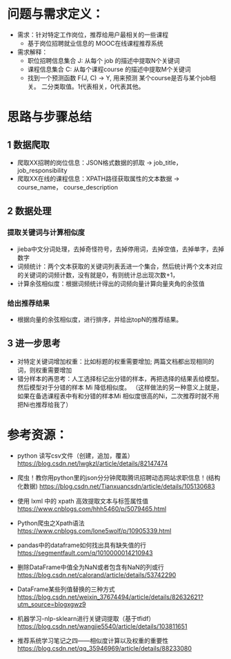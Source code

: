 # 问题与需求定义：
- 需求：针对特定工作岗位，推荐给用户最相关的一些课程
    * 基于岗位招聘就业信息的 MOOC在线课程推荐系统
- 需求解释：
    * 职位招聘信息集合 J: 从每个 job 的描述中提取N个关键词
    * 课程信息集合 C:  从每个课程course 的描述中提取M个关键词
    * 找到一个预测函数 F(J, C) -> Y, 用来预测 某个course是否与某个job相关。 二分类取值。1代表相关，0代表其他。

# 思路与步骤总结
## 1 数据爬取
- 爬取XX招聘的岗位信息：JSON格式数据的抓取 -> job_title，job_responsibility
- 爬取XX在线的课程信息：XPATH路径获取属性的文本数据 -> course_name， course_description
## 2 数据处理
### 提取关键词与计算相似度
- jieba中文分词处理，去掉奇怪符号，去掉停用词，去掉空值，去掉单字，去掉数字
- 词频统计：两个文本获取的关键词列表丢进一个集合，然后统计两个文本对应的关键词的词频计数，没有就是0，有则统计总出现次数+1， 
- 计算余弦相似度：根据词频统计得出的词频向量计算向量夹角的余弦值
### 给出推荐结果
- 根据向量的余弦相似度，进行排序，并给出topN的推荐结果。
## 3 进一步思考
- 对特定关键词增加权重：比如标题的权重需要增加; 两篇文档都出现相同的词，则权重需要增加
- 错分样本的再思考：人工选择标记出分错的样本，再把选择的结果丢给模型。然后模型对于分错的样本 Mi 降低相似度。
（这样做法的另一种意义上就是，如果在备选课程表中有和分错的样本Mi 相似度很高的Ni，二次推荐时就不用把Ni也推荐给我了）

# 参考资源：
- python 读写csv文件（创建，追加，覆盖）  https://blog.csdn.net/lwgkzl/article/details/82147474
- 爬虫！教你用python里的json分分钟爬取腾讯招聘动态网站求职信息！(结构化数据) https://blog.csdn.net/Tianxuancsdn/article/details/105130683
- 使用 lxml 中的 xpath 高效提取文本与标签属性值 https://www.cnblogs.com/hhh5460/p/5079465.html
- Python爬虫之Xpath语法  https://www.cnblogs.com/lone5wolf/p/10905339.html

- pandas中的dataframe如何找出具有缺失值的行  https://segmentfault.com/q/1010000014210943
- 删除DataFrame中值全为NaN或者包含有NaN的列或行    https://blog.csdn.net/calorand/article/details/53742290
- DataFrame某些列值替换的三种方式  https://blog.csdn.net/weixin_37674494/article/details/82632621?utm_source=blogxgwz9
- 机器学习-nlp-sklearn进行关键词提取（基于tfidf）  https://blog.csdn.net/wangjie5540/article/details/103811651

- 推荐系统学习笔记之四——相似度计算以及权重的重要性 https://blog.csdn.net/qq_35946969/article/details/88233080
